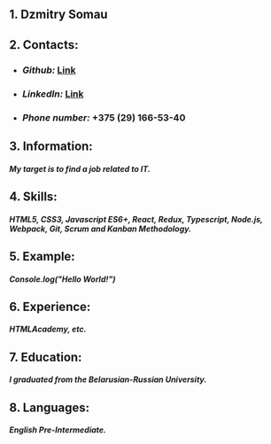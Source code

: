 ## 1. Dzmitry Somau
## 2. Contacts:

   * ### ***Github:*** [Link](https://github.com/dmsomov)
   * ### ***LinkedIn:*** [Link](https://www.linkedin.com/in/somov-dm/)
   * ### ***Phone number:*** +375 (29) 166-53-40

## 3. Information:
   #### *My target is to find a job related to IT.*
## 4. Skills:
   #### *HTML5, CSS3, Javascript ES6+, React, Redux, Typescript, Node.js, Webpack, Git, Scrum and Kanban Methodology.*
## 5. Example:
   #### *Console.log("Hello World!")*
## 6. Experience:
   #### *HTMLAcademy, etc.*
## 7. Education:
   #### *I graduated from the Belarusian-Russian University.*
## 8. Languages: 
   #### *English Pre-Intermediate.*
